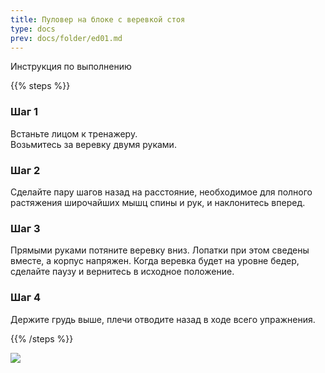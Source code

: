 ```yaml
---
title: Пуловер на блоке с веревкой стоя
type: docs
prev: docs/folder/ed01.md
---
```


Инструкция по выполнению

{{% steps %}}

### Шаг 1

Встаньте лицом к тренажеру.  
Возьмитесь за веревку двумя руками.

### Шаг 2

Сделайте пару шагов назад на расстояние, необходимое для полного растяжения широчайших мышц спины и рук, и наклонитесь вперед.

### Шаг 3

Прямыми руками потяните веревку вниз. Лопатки при этом сведены вместе, а корпус напряжен. Когда веревка будет на уровне бедер, сделайте паузу и вернитесь в исходное положение.

### Шаг 4

Держите грудь выше, плечи отводите назад в ходе всего упражнения.

{{% /steps %}}

![](/images/te01.gif)
